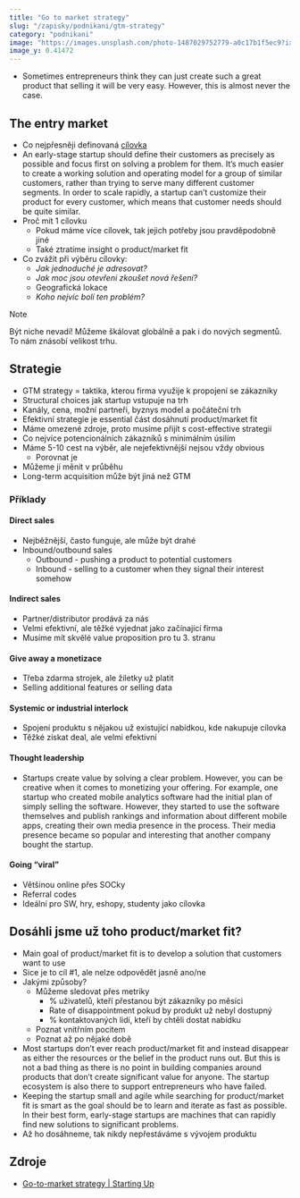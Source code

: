 ```yaml
---
title: "Go to market strategy"
slug: "/zapisky/podnikani/gtm-strategy"
category: "podnikani"
image: "https://images.unsplash.com/photo-1487029752779-a0c17b1f5ec9?ixlib=rb-1.2.1&ixid=MnwxMjA3fDB8MHxwaG90by1wYWdlfHx8fGVufDB8fHx8&auto=format&fit=crop&w=1170&q=80"
image_y: 0.41472
---
```


- Sometimes entrepreneurs think they can just create such a great product that selling it will be very easy. However, this is almost never the case.

## The entry market
- Co nejpřesněji definovaná [cílovka](3%20Cílovky%20a%20persony%20zákazníků.md)
- An early-stage startup should define their customers as precisely as possible and focus first on solving a problem for them. It’s much easier to create a working solution and operating model for a group of similar customers, rather than trying to serve many different customer segments. In order to scale rapidly, a startup can’t customize their product for every customer, which means that customer needs should be quite similar.
- Proč mít 1 cílovku
	- Pokud máme více cílovek, tak jejich potřeby jsou pravděpodobně jiné
	- Také ztratíme insight o product/market fit
- Co zvážit při výběru cílovky:
	- *Jak jednoduché je adresovat?*
	- *Jak moc jsou otevřeni zkoušet nová řešení?*
	- Geografická lokace
	- *Koho nejvíc bolí ten problém?*


> [!NOTE]
> Být niche nevadí! Můžeme škálovat globálně a pak i do nových segmentů. To nám znásobí velikost trhu.

## Strategie
- GTM strategy = taktika, kterou firma využije k propojení se zákazníky
- Structural choices jak startup vstupuje na trh
- Kanály, cena, možní partneři, byznys model a počáteční trh
- Efektivní strategie je essential část dosáhnutí product/market fit
- Máme omezené zdroje, proto musíme přijít s cost-effective strategií
- Co nejvíce potencionálních zákazníků s minimálním úsilím
- Máme 5-10 cest na výběr, ale nejefektivnější nejsou vždy obvious
	- Porovnat je
- Můžeme ji měnit v průběhu
- Long-term acquisition může být jiná než GTM

### Příklady
#### Direct sales
- Nejběžnější, často funguje, ale může být drahé
- Inbound/outbound sales
	- Outbound - pushing a product to potential customers
	- Inbound - selling to a customer when they signal their interest somehow

#### Indirect sales
- Partner/distributor prodává za nás
- Velmi efektivní, ale těžké vyjednat jako začínající firma
- Musíme mít skvělé value proposition pro tu 3. stranu

#### Give away a monetizace
- Třeba zdarma strojek, ale žiletky už platit
- Selling additional features or selling data

#### Systemic or industrial interlock
- Spojení produktu s nějakou už existující nabídkou, kde nakupuje cílovka
- Těžké získat deal, ale velmi efektivní

#### Thought leadership
- Startups create value by solving a clear problem. However, you can be creative when it comes to monetizing your offering. For example, one startup who created mobile analytics software had the initial plan of simply selling the software. However, they started to use the software themselves and publish rankings and information about different mobile apps, creating their own media presence in the process. Their media presence became so popular and interesting that another company bought the startup.

#### Going “viral”
- Většinou online přes SOCky
- Referral codes
- Ideální pro SW, hry, eshopy, studenty jako cílovka

## Dosáhli jsme už toho product/market fit?
- Main goal of product/market fit is to develop a solution that customers want to use
- Sice je to cíl #1, ale nelze odpovědět jasně ano/ne
- Jakými způsoby?
	- Můžeme sledovat přes metriky
		- % uživatelů, kteří přestanou být zákazníky po měsíci
		- Rate of disappointment pokud by produkt už nebyl dostupný
		- % kontaktovaných lidí, kteří by chtěli dostat nabídku
	- Poznat vnitřním pocitem
	- Poznat až po nějaké době
- Most startups don’t ever reach product/market fit and instead disappear as either the resources or the belief in the product runs out. But this is not a bad thing as there is no point in building companies around products that don’t create significant value for anyone. The startup ecosystem is also there to support entrepreneurs who have failed.
- Keeping the startup small and agile while searching for product/market fit is smart as the goal should be to learn and iterate as fast as possible. In their best form, early-stage startups are machines that can rapidly find new solutions to significant problems.
- Až ho dosáhneme, tak nikdy nepřestáváme s vývojem produktu

## Zdroje
- [Go-to-market strategy | Starting Up](https://courses.minnalearn.com/en/courses/startingup/p-m-f/go-to-market-strategy/)